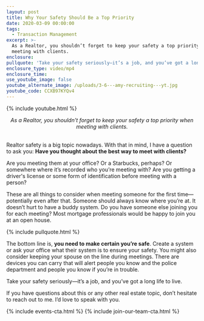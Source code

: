 ```yaml
---
layout: post
title: Why Your Safety Should Be a Top Priority
date: 2020-03-09 00:00:00
tags:
  - Transaction Management
excerpt: >-
  As a Realtor, you shouldn’t forget to keep your safety a top priority when
  meeting with clients.
enclosure:
pullquote: 'Take your safety seriously—it’s a job, and you’ve got a long life to live.'
enclosure_type: video/mp4
enclosure_time:
use_youtube_image: false
youtube_alternate_image: /uploads/3-6---amy-recruiting---yt.jpg
youtube_code: CCXB97KYQv4
---
```


{% include youtube.html %}

<center><em>As a Realtor, you shouldn&rsquo;t forget to keep your safety a top priority when meeting with clients.</em></center>

<br>Realtor safety is a big topic nowadays. With that in mind, I have a question to ask you: **Have you thought about the best way to meet with clients?**

Are you meeting them at your office? Or a Starbucks, perhaps? Or somewhere where it’s recorded who you’re meeting with? Are you getting a driver's license or some form of identification before meeting with a person?

These are all things to consider when meeting someone for the first time—potentially even after that. Someone should always know where you’re at. It doesn’t hurt to have a buddy system. Do you have someone else joining you for each meeting? Most mortgage professionals would be happy to join you at an open house.

{% include pullquote.html %}

The bottom line is, **you need to make certain you’re safe**. Create a system or ask your office what their system is to ensure your safety. You might also consider keeping your spouse on the line during meetings. There are devices you can carry that will alert people you know and the police department and people you know if you’re in trouble.

Take your safety seriously—it’s a job, and you’ve got a long life to live.

If you have questions about this or any other real estate topic, don’t hesitate to reach out to me. I’d love to speak with you.

{% include events-cta.html %} {% include join-our-team-cta.html %}
